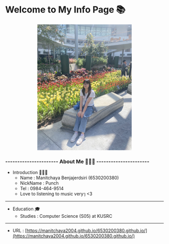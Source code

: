 # Welcome to My Info Page 📚 
<div style="text-align: center;">
 <img src="IMG_5122.jpeg" alt="punch" width="300" />
</div>
 <h3>---------------------- About Me 💁🏻‍♀️ ----------------------</h3>


- Introduction 👩🏻‍💻
  - Name : Manitchaya Benjajerdsiri (6530200380)
  - NickName : Punch
  - Tel : 0984-464-9514
  - Love to listening to music veryๆ <3

----------------------------------------------------------------------

- Education 🎓
  - Studies : Computer Science (S05) at KUSRC
  
-----------------------------------------------------------------------

- URL : [https://manitchaya2004.github.io/6530200380.github.io/](https://manitchaya2004.github.io/6530200380.github.io/)
